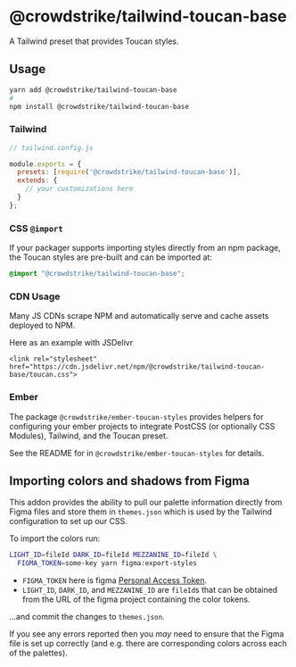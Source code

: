 # @crowdstrike/tailwind-toucan-base

A Tailwind preset that provides Toucan styles.

## Usage

```bash
yarn add @crowdstrike/tailwind-toucan-base
#
npm install @crowdstrike/tailwind-toucan-base
```

### Tailwind

```js
// tailwind.config.js

module.exports = {
  presets: [require('@crowdstrike/tailwind-toucan-base')],
  extends: {
    // your customizations here
  }
};
```

### CSS `@import`

If your packager supports importing styles directly from an npm package, the Toucan styles are pre-built and can be imported at:

```css
@import "@crowdstrike/tailwind-toucan-base";
```

### CDN Usage

Many JS CDNs scrape NPM and automatically serve and cache assets
deployed to NPM.

Here as an example with JSDelivr
```
<link rel="stylesheet" href="https://cdn.jsdelivr.net/npm/@crowdstrike/tailwind-toucan-base/toucan.css">
```

### Ember

The package `@crowdstrike/ember-toucan-styles` provides helpers for configuring
your ember projects to integrate PostCSS (or optionally CSS Modules), Tailwind,
and the Toucan preset.

See the README for in `@crowdstrike/ember-toucan-styles` for details.

## Importing colors and shadows from Figma

This addon provides the ability to pull our palette information directly from Figma files and store them in
`themes.json` which is used by the Tailwind configuration to set up our CSS.

To import the colors run:

```bash
LIGHT_ID=fileId DARK_ID=fileId MEZZANINE_ID=fileId \
  FIGMA_TOKEN=some-key yarn figma:export-styles
```

- `FIGMA_TOKEN` here is figma [Personal Access Token](https://www.figma.com/developers/api#access-tokens).
- `LIGHT_ID`, `DARK_ID`, and `MEZZANINE_ID` are `fileId`s that can be obtained from the URL of the figma project containing the color tokens.

...and commit the changes to `themes.json`.

If you see any errors reported then you _may_ need to ensure that the Figma file is set up correctly (and e.g.
there are corresponding colors across each of the palettes).
